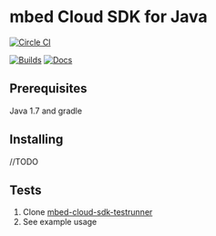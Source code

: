 # mbed Cloud SDK for Java

[![Circle CI](https://circleci.com/gh/ARMmbed/mbed-cloud-sdk-java.svg?style=shield&circle-token=ec05043ded945f81984e7fd2fce23fe793e7b634)](https://circleci.com/gh/ARMmbed/mbed-cloud-sdk-java/)

[![Builds](https://img.shields.io/badge/sdk-builds-blue.svg)](http://armmbed.github.io/mbed-cloud-sdk-java/builds/)
[![Docs](https://img.shields.io/badge/sdk-documentation-blue.svg)](https://s3-us-west-2.amazonaws.com/mbed-cloud-sdk-java/index.html)

## Prerequisites

Java 1.7 and gradle

## Installing

//TODO

## Tests

1. Clone [mbed-cloud-sdk-testrunner](https://github.com/ARMmbed/mbed-cloud-sdk-testrunner)
2. See example usage